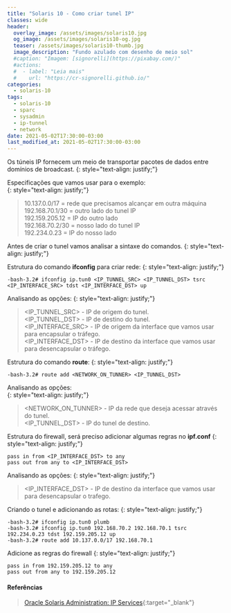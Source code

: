 ```yaml
---
title: "Solaris 10 - Como criar tunel IP"
classes: wide
header:
  overlay_image: /assets/images/solaris10.jpg
  og_image: /assets/images/solaris10-og.jpg
  teaser: /assets/images/solaris10-thumb.jpg
  image_description: "Fundo azulado com desenho de meio sol"
  #caption: "Imagem: [signorelli](https://pixabay.com/)"
  #actions:
  #  - label: "Leia mais"
  #    url: "https://cr-signorelli.github.io/"
categories:
  - solaris-10
tags:
  - solaris-10
  - sparc
  - sysadmin
  - ip-tunnel
  - network
date: 2021-05-02T17:30:00-03:00
last_modified_at: 2021-05-02T17:30:00-03:00
---
```


Os túneis IP fornecem um meio de transportar pacotes de dados entre domínios de broadcast.
{: style="text-align: justify;"}

Especificações que vamos usar para o exemplo:  
{: style="text-align: justify;"}

> 10.137.0.0/17 = rede que precisamos alcançar em outra máquina  
> 192.168.70.1/30 = outro lado do tunel IP  
> 192.159.205.12 = IP do outro lado  
> 192.168.70.2/30 = nosso lado do tunel IP  
> 192.234.0.23 = IP do nosso lado  

Antes de criar o tunel vamos analisar a sintaxe do comandos.
{: style="text-align: justify;"}

Estrutura do comando **ifconfig** para criar rede:
{: style="text-align: justify;"}

```console
-bash-3.2# ifconfig ip.tun0 <IP_TUNNEL_SRC> <IP_TUNNEL_DST> tsrc <IP_INTERFACE_SRC> tdst <IP_INTERFACE_DST> up
```

Analisando as opções:
{: style="text-align: justify;"}

> \<IP_TUNNEL_SRC\> - IP de origem do tunel.  
> \<IP_TUNNEL_DST\> - IP de destino do tunel.  
> \<IP_INTERFACE_SRC\> - IP de origem da interface que vamos usar para encapsular o tráfego.  
> \<IP_INTERFACE_DST\> - IP de destino da interface que vamos usar para desencapsular o tráfego.  

Estrutura do comando **route**:
{: style="text-align: justify;"}

```console
-bash-3.2# route add <NETWORK_ON_TUNNER> <IP_TUNNEL_DST>
```

Analisando as opções:  
{: style="text-align: justify;"}

> \<NETWORK_ON_TUNNER\> - IP da rede que deseja acessar através do tunel.  
> \<IP_TUNNEL_DST\> - IP do tunel de destino.  

Estrutura do firewall, será preciso adicionar algumas regras no **ipf.conf**
{: style="text-align: justify;"}

```console
pass in from <IP_INTERFACE_DST> to any
pass out from any to <IP_INTERFACE_DST>
```

Analisando as opções:
{: style="text-align: justify;"}

> \<IP_INTERFACE_DST\> - IP de destino da interface que vamos usar para desencapsular o trafego.  

Criando o tunel e adicionando as rotas:
{: style="text-align: justify;"}

```console
-bash-3.2# ifconfig ip.tun0 plumb 
-bash-3.2# ifconfig ip.tun0 192.168.70.2 192.168.70.1 tsrc 192.234.0.23 tdst 192.159.205.12 up
-bash-3.2# route add 10.137.0.0/17 192.168.70.1
```

Adicione as regras do firewall
{: style="text-align: justify;"}

```console
pass in from 192.159.205.12 to any
pass out from any to 192.159.205.12
```

#### Referências

> [Oracle Solaris Administration: IP Services](http://docs.oracle.com/cd/E19253-01/816-5166/6mbb1kq31/){:target="_blank"}  
